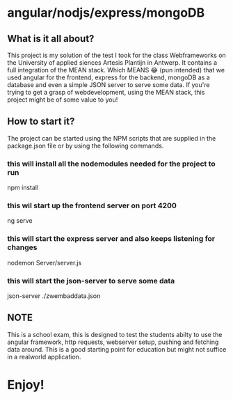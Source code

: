 # angular/nodjs/express/mongoDB
## What is it all about?
This project is my solution of the test I took for the class Webframeworks on the University of applied siences Artesis Plantijn in Antwerp.
It contains a full integration of the MEAN stack. Which MEANS 😂 (pun intended) that we used angular for the frontend, express for the backend, mongoDB as a database and even a simple JSON server to serve some data. If you're trying to get a grasp of webdevelopment, using the MEAN stack, this project might be of some value to you!

## How to start it?
The project can be started using the NPM scripts that are supplied in the package.json file or by using the following commands.

### this will install all the nodemodules needed for the project to run
npm install

### this wil start up the frontend server on port 4200
ng serve

### this will start the express server and also keeps listening for changes
nodemon Server/server.js

### this will start the json-server to serve some data
json-server ./zwembaddata.json

## NOTE
This is a school exam, this is designed to test the students abilty to use the angular framework, http requests, webserver setup, pushing and fetching data around.
This is a good starting point for education but might not suffice in a realworld application.

# Enjoy!

